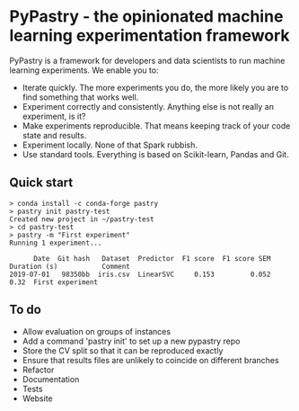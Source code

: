 PyPastry - the opinionated machine learning experimentation framework
=====================================================================

PyPastry is a framework for developers and data scientists to run
machine learning experiments. We enable you to:

 - Iterate quickly. The more experiments you do, the more likely you
   are to find something that works well.
 - Experiment correctly and consistently. Anything else is not really
   an experiment, is it?
 - Make experiments reproducible. That means keeping track of your
   code state and results.
 - Experiment locally. None of that Spark rubbish.
 - Use standard tools. Everything is based on Scikit-learn, Pandas and Git.

Quick start
-----------

    > conda install -c conda-forge pastry
	> pastry init pastry-test
    Created new project in ~/pastry-test
    > cd pastry-test
    > pastry -m "First experiment"
	Running 1 experiment...

          Date  Git hash   Dataset  Predictor  F1 score  F1 score SEM  Duration (s)           Comment
    2019-07-01   98350bb  iris.csv  LinearSVC     0.153         0.052          0.32  First experiment

To do
-----

 - Allow evaluation on groups of instances
 - Add a command 'pastry init' to set up a new pypastry repo
 - Store the CV split so that it can be reproduced exactly
 - Ensure that results files are unlikely to coincide on different branches
 - Refactor
 - Documentation
 - Tests
 - Website
